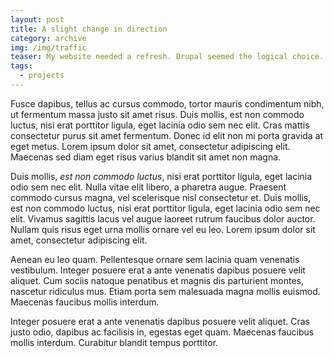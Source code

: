 ```yaml
---
layout: post
title: A slight change in direction
category: archive
img: /img/traffic
teaser: My website needed a refresh. Drupal seemed the logical choice. Here is why I decided against logic
tags:
  - projects
---
```

Fusce dapibus, tellus ac cursus commodo, tortor mauris condimentum nibh, ut fermentum massa justo sit amet risus. Duis mollis, est non commodo luctus, nisi erat porttitor ligula, eget lacinia odio sem nec elit. Cras mattis consectetur purus sit amet fermentum. Donec id elit non mi porta gravida at eget metus. Lorem ipsum dolor sit amet, consectetur adipiscing elit. Maecenas sed diam eget risus varius blandit sit amet non magna.

Duis mollis, *est non commodo luctus*, nisi erat porttitor ligula, eget lacinia odio sem nec elit. Nulla vitae elit libero, a pharetra augue. Praesent commodo cursus magna, vel scelerisque nisl consectetur et. Duis mollis, est non commodo luctus, nisi erat porttitor ligula, eget lacinia odio sem nec elit. Vivamus sagittis lacus vel augue laoreet rutrum faucibus dolor auctor. Nullam quis risus eget urna mollis ornare vel eu leo. Lorem ipsum dolor sit amet, consectetur adipiscing elit.

Aenean eu leo quam. Pellentesque ornare sem lacinia quam venenatis vestibulum. Integer posuere erat a ante venenatis dapibus posuere velit aliquet. Cum sociis natoque penatibus et magnis dis parturient montes, nascetur ridiculus mus. Etiam porta sem malesuada magna mollis euismod. Maecenas faucibus mollis interdum.

Integer posuere erat a ante venenatis dapibus posuere velit aliquet. Cras justo odio, dapibus ac facilisis in, egestas eget quam. Maecenas faucibus mollis interdum. Curabitur blandit tempus porttitor.
